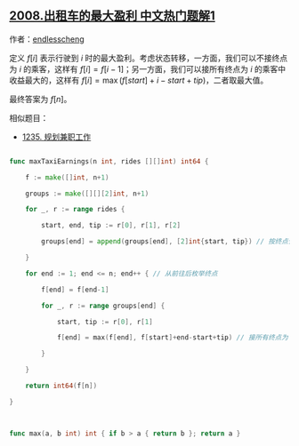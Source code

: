 ## [2008.出租车的最大盈利 中文热门题解1](https://leetcode.cn/problems/maximum-earnings-from-taxi/solutions/100000/dong-tai-gui-hua-by-endlesscheng-fawr)

作者：[endlesscheng](https://leetcode.cn/u/endlesscheng)

定义 $f[i]$ 表示行驶到 $i$ 时的最大盈利。考虑状态转移，一方面，我们可以不接终点为 $i$ 的乘客，这样有 $f[i]=f[i-1]$；另一方面，我们可以接所有终点为 $i$ 的乘客中收益最大的，这样有 $f[i] = \max (f[start]+i-start+tip)$，二者取最大值。

最终答案为 $f[n]$。

相似题目：

- [1235. 规划兼职工作](https://leetcode-cn.com/problems/maximum-profit-in-job-scheduling/)

```go
func maxTaxiEarnings(n int, rides [][]int) int64 {
	f := make([]int, n+1)
	groups := make([][][2]int, n+1)
	for _, r := range rides {
		start, end, tip := r[0], r[1], r[2]
		groups[end] = append(groups[end], [2]int{start, tip}) // 按终点位置分组
	}
	for end := 1; end <= n; end++ { // 从前往后枚举终点
		f[end] = f[end-1]
		for _, r := range groups[end] {
			start, tip := r[0], r[1]
			f[end] = max(f[end], f[start]+end-start+tip) // 接所有终点为 end 的乘客中收益最大的
		}
	}
	return int64(f[n])
}

func max(a, b int) int { if b > a { return b }; return a }
```